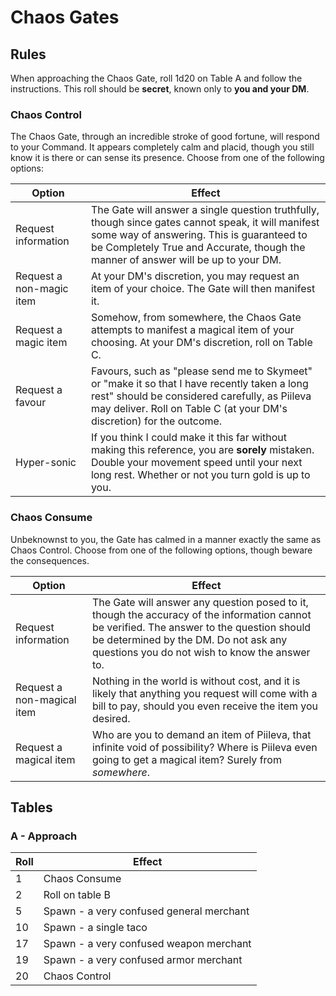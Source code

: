 # Chaos Gates

## Rules

When approaching the Chaos Gate, roll 1d20 on Table A and follow the instructions. This roll should be **secret**, known only to **you and your DM**.

### Chaos Control

The Chaos Gate, through an incredible stroke of good fortune, will respond to your Command. It appears completely calm and placid, though you still know it is there or can sense its presence. Choose from one of the following options:

| Option | Effect |
| -      | -      |
| Request information        | The Gate will answer a single question truthfully, though since gates cannot speak, it will manifest some way of answering. This is guaranteed to be Completely True and Accurate, though the manner of answer will be up to your DM. |
| Request a non-magic item | At your DM's discretion, you may request an item of your choice. The Gate will then manifest it. |
| Request a magic item       | Somehow, from somewhere, the Chaos Gate attempts to manifest a magical item of your choosing. At your DM's discretion, roll on Table C. | 
| Request a favour           | Favours, such as "please send me to Skymeet" or "make it so that I have recently taken a long rest" should be considered carefully, as Piileva may deliver. Roll on Table C (at your DM's discretion) for the outcome. |
| Hyper-sonic                | If you think I could make it this far without making this reference, you are **sorely** mistaken. Double your movement speed until your next long rest. Whether or not you turn gold is up to you. | 

### Chaos Consume

Unbeknownst to you, the Gate has calmed in a manner exactly the same as Chaos Control. Choose from one of the following options, though beware the consequences. 

| Option                     | Effect |
| -                          | -      |
| Request information        | The Gate will answer any question posed to it, though the accuracy of the information cannot be verified. The answer to the question should be determined by the DM. Do not ask any questions you do not wish to know the answer to. |
| Request a non-magical item | Nothing in the world is without cost, and it is likely that anything you request will come with a bill to pay, should you even receive the item you desired. |
| Request a magical item     | Who are you to demand an item of Piileva, that infinite void of possibility? Where is Piileva even going to get a magical item? Surely from _somewhere_. |

## Tables

### A - Approach

| Roll | Effect |
| -    | -      |
| 1    | Chaos Consume |
| 2    | Roll on table B |
| 5    | Spawn - a very confused general merchant |
| 10   | Spawn - a single taco |
| 17   | Spawn - a very confused weapon merchant |
| 19   | Spawn - a very confused armor merchant |
| 20   | Chaos Control |